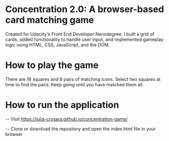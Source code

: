 # Concentration 2.0: A browser-based card matching game

Created for Udacity's Front End Developer Nanodegree. I built a grid of cards, added functionality to handle user input, and implemented gameplay logic using HTML, CSS, JavaScript, and the DOM.

# How to play the game

There are 16 squares and 8 pairs of matching icons. Select two squares at time to find the pairs. Keep going until you have matched them all.


# How to run the application

-- Visit https://julia-crosara.github.io/concentration-game/

-- Clone or download the repository and open the index.html file in your browser
